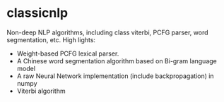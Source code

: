 # classicnlp
Non-deep NLP algorithms, including class viterbi, PCFG parser, word segmentation, etc.
High lights:
- Weight-based PCFG lexical parser.
- A Chinese word segmentation algorithm based on Bi-gram language model
- A raw Neural Network implementation (include backpropagation) in numpy
- Viterbi algorithm


